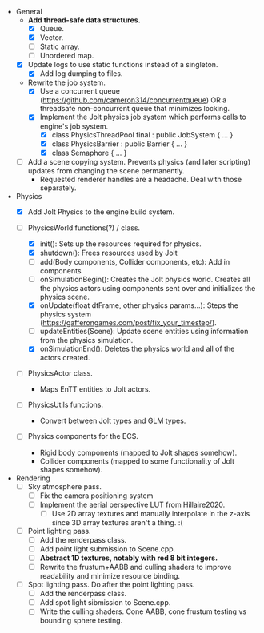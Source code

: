 - General
  - **Add thread-safe data structures.**
    - [x] Queue.
    - [x] Vector.
    - [ ] Static array.
    - [ ] Unordered map.

  - [x] Update logs to use static functions instead of a singleton.
    - [x] Add log dumping to files.

  - Rewrite the job system.
    - [x] Use a concurrent queue (https://github.com/cameron314/concurrentqueue) OR a
    threadsafe non-concurrent queue that minimizes locking.
    - [x] Implement the Jolt physics job system which performs calls to engine's job system.
      - [x] class PhysicsThreadPool final : public JobSystem { ... }
      - [x] class PhysicsBarrier : public Barrier { ... }
      - [x] class Semaphore { ... }

  - [ ] Add a scene copying system. Prevents physics (and later scripting) updates
  from changing the scene permanently.  
    - Requested renderer handles are a headache. Deal with those separately.

- Physics
  - [x] Add Jolt Physics to the engine build system.

  - [ ] PhysicsWorld functions(?) / class.
    - [x] init(): Sets up the resources required for physics.
    - [x] shutdown(): Frees resources used by Jolt
    - [ ] add(Body components, Collider components, etc): Add in components
    - [ ] onSimulationBegin(): Creates the Jolt physics world. Creates all the physics
    actors using components sent over and initializes the physics scene.
    - [x] onUpdate(float dtFrame, other physics params...): Steps the physics system
    (https://gafferongames.com/post/fix_your_timestep/).
    - [ ] updateEntities(Scene): Update scene entities using information from the physics simulation.
    - [x] onSimulationEnd(): Deletes the physics world and all of the actors created.

  - [ ] PhysicsActor class.
    - Maps EnTT entities to Jolt actors.

  - [ ] PhysicsUtils functions.
    - Convert between Jolt types and GLM types.

  - [ ] Physics components for the ECS.
    - Rigid body components (mapped to Jolt shapes somehow).
    - Collider components (mapped to some functionality of Jolt shapes somehow).

- Rendering
  - [ ] Sky atmosphere pass.
    - [ ] Fix the camera positioning system
    - [ ] Implement the aerial perspective LUT from Hillaire2020.
      - [ ] Use 2D array textures and manually interpolate in the z-axis since 3D array
      textures aren't a thing. :(

  - [ ] Point lighting pass.
    - [ ] Add the renderpass class.
    - [ ] Add point light submission to Scene.cpp.
    - [ ] **Abstract 1D textures, notably with red 8 bit integers.**
    - [ ] Rewrite the frustum+AABB and culling shaders to improve readability and
    minimize resource binding.

  - [ ] Spot lighting pass. Do after the point lighting pass.
    - [ ] Add the renderpass class.
    - [ ] Add spot light sibmission to Scene.cpp.
    - [ ] Write the culling shaders. Cone AABB, cone frustum testing vs bounding sphere testing.
